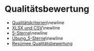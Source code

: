 # Qualitätsbewertung
- [Qualitätskriterien](/Markdown/10_Qualitätskriterien.md)\newline
- [XLSX und CSV](/Markdown/11_XLSXundCSV.md)\newline
- [5-Sterne](/Markdown/12_5-Sterne.md)\newline
- [Übung_5-Sterne](/Markdown/13_Übung_5-Sterne.md)\newline
- [Resümee Qualitätsbewertung](/Markdown/14_Reflexion_Qualität.md)
